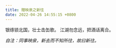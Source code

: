 ```yaml
---
title: 赠映泉之新往
date: 2022-04-26 14:55:15 +0800
---
```


银绦锁北国，壮士击缶歌。
江湖勿念远，把酒话离合。

*自注：同事映泉，新去而不知所往，故曰新往。*
